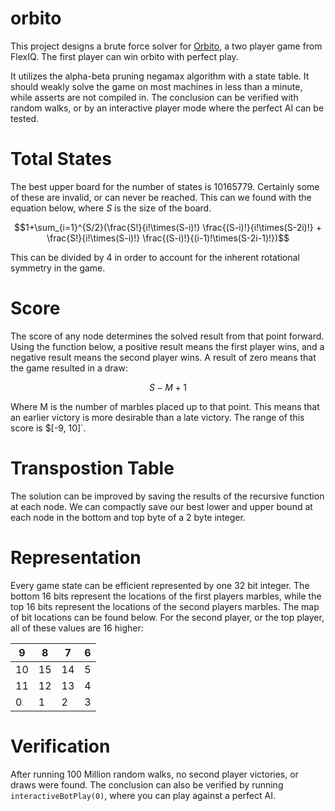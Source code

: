 # orbito
This project designs a brute force solver for [Orbito](https://flexiqgames.com/en/product/orbito/), a two player game from FlexIQ. The first player can win orbito with perfect play. 

It utilizes the alpha-beta pruning negamax algorithm with a state table. It should weakly solve the game on most machines in less than a minute, while asserts are not compiled in. The conclusion can be verified with random walks, or by an interactive player mode where the perfect AI can be tested.

# Total States

The best upper board for the number of states is 10165779. Certainly some of these are invalid, or can never be reached. This can we found with the equation below, where $S$ is the size of the board. 
```math
1+\sum_{i=1}^{S/2}(\frac{S!}{i!\times(S-i)!} \frac{(S-i)!}{i!\times(S-2i)!} + \frac{S!}{i!\times(S-i)!} \frac{(S-i)!}{(i-1)!\times(S-2i-1)!})
```
This can be divided by 4 in order to account for the inherent rotational symmetry in the game.

# Score

The score of any node determines the solved result from that point forward. Using the function below, a positive result means the first player wins, and a negative result means the second player wins. A result of zero means that the game resulted in a draw:
```math
S-M+1
```
Where M is the number of marbles placed up to that point. This means that an earlier victory is more desirable than a late victory. The range of this score is $[-9, 10]`.

# Transpostion Table

The solution can be improved by saving the results of the recursive function at each node. We can compactly save our best lower and upper bound at each node in the bottom and top byte of a 2 byte integer. 

# Representation

Every game state can be efficient represented by one 32 bit integer. The bottom 16 bits represent the locations of the first players marbles, while the top 16 bits represent the locations of the second players marbles. The map of bit locations can be found below. For the second player, or the top player, all of these values are 16 higher:

| 9  | 8  | 7  | 6 |
|----|----|----|---|
| 10 | 15 | 14 | 5 |
| 11 | 12 | 13 | 4 |
| 0  | 1  | 2  | 3 |

# Verification

After running 100 Million random walks, no second player victories, or draws were found. The conclusion can also be verified by running `interactiveBotPlay(0)`, where you can play against a perfect AI. 


